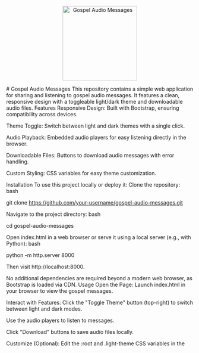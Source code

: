 <p align="center">
  <img src="http://checkthese.com/img/IMG_0160.PNG?3" alt="Gospel Audio Messages" width="200" height="200">
</p>
# Gospel Audio Messages
This repository contains a simple web application for sharing and listening to gospel audio messages. It features a clean, responsive design with a toggleable light/dark theme and downloadable audio files.
Features
Responsive Design: Built with Bootstrap, ensuring compatibility across devices.

Theme Toggle: Switch between light and dark themes with a single click.

Audio Playback: Embedded audio players for easy listening directly in the browser.

Downloadable Files: Buttons to download audio messages with error handling.

Custom Styling: CSS variables for easy theme customization.

Installation
To use this project locally or deploy it:
Clone the repository:
bash

git clone https://github.com/your-username/gospel-audio-messages.git

Navigate to the project directory:
bash

cd gospel-audio-messages

Open index.html in a web browser or serve it using a local server (e.g., with Python):
bash

python -m http.server 8000

Then visit http://localhost:8000.

No additional dependencies are required beyond a modern web browser, as Bootstrap is loaded via CDN.
Usage
Open the Page:
Launch index.html in your browser to view the gospel messages.

Interact with Features:
Click the "Toggle Theme" button (top-right) to switch between light and dark modes.

Use the audio players to listen to messages.

Click "Download" buttons to save audio files locally.

Customize (Optional):
Edit the :root and .light-theme CSS variables in the <style> section to adjust colors.

Add more audio messages by duplicating the <div class="col"> blocks in the HTML.

Code Explanation
The project uses HTML, CSS, and JavaScript:
HTML: Structures the page with a navbar, theme toggle, and audio cards.

CSS: Utilizes CSS variables and Bootstrap for theming and responsiveness.

JavaScript:
toggleTheme(): Switches between light and dark modes by toggling a class.

Download functionality: Uses fetch to retrieve audio files as blobs, creating downloadable links with error handling.

Audio files (e.g., Blindfolded Fools.mp3) are assumed to be in an audio/ directory relative to index.html. Update paths if your structure differs.
Contributing
Contributions are welcome! Feel free to submit a Pull Request or open an Issue with suggestions, bug reports, or new features (e.g., adding more messages or enhancing the UI).
License
This project is licensed under the MIT License - see the LICENSE file for details.
Acknowledgments
Built with Bootstrap 5.3.2 for responsive design.

Inspired by the desire to share gospel messages in an accessible, user-friendly format.

Additional Notes:
Ensure audio files are placed in an audio/ folder or adjust the <source src> paths accordingly.

Replace the placeholder image URL in the README with a relevant logo or screenshot of your project.

